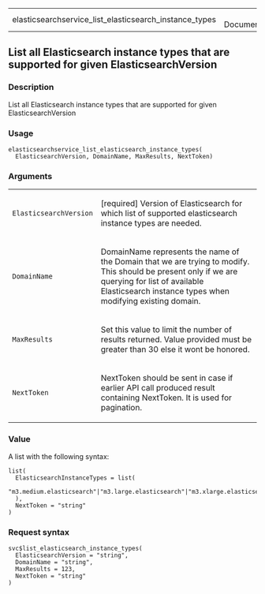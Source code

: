 <table style="width: 100%;">
<tbody>
<tr class="odd">
<td>elasticsearchservice_list_elasticsearch_instance_types</td>
<td style="text-align: right;">R Documentation</td>
</tr>
</tbody>
</table>

## List all Elasticsearch instance types that are supported for given ElasticsearchVersion

### Description

List all Elasticsearch instance types that are supported for given
ElasticsearchVersion

### Usage

    elasticsearchservice_list_elasticsearch_instance_types(
      ElasticsearchVersion, DomainName, MaxResults, NextToken)

### Arguments

<table>
<colgroup>
<col style="width: 35%" />
<col style="width: 65%" />
</colgroup>
<tbody>
<tr class="odd">
<td><code
id="elasticsearchservice_list_elasticsearch_instance_types_:_ElasticsearchVersion">ElasticsearchVersion</code></td>
<td><p>[required] Version of Elasticsearch for which list of supported
elasticsearch instance types are needed.</p></td>
</tr>
<tr class="even">
<td><code
id="elasticsearchservice_list_elasticsearch_instance_types_:_DomainName">DomainName</code></td>
<td><p>DomainName represents the name of the Domain that we are trying
to modify. This should be present only if we are querying for list of
available Elasticsearch instance types when modifying existing
domain.</p></td>
</tr>
<tr class="odd">
<td><code
id="elasticsearchservice_list_elasticsearch_instance_types_:_MaxResults">MaxResults</code></td>
<td><p>Set this value to limit the number of results returned. Value
provided must be greater than 30 else it wont be honored.</p></td>
</tr>
<tr class="even">
<td><code
id="elasticsearchservice_list_elasticsearch_instance_types_:_NextToken">NextToken</code></td>
<td><p>NextToken should be sent in case if earlier API call produced
result containing NextToken. It is used for pagination.</p></td>
</tr>
</tbody>
</table>

### Value

A list with the following syntax:

    list(
      ElasticsearchInstanceTypes = list(
        "m3.medium.elasticsearch"|"m3.large.elasticsearch"|"m3.xlarge.elasticsearch"|"m3.2xlarge.elasticsearch"|"m4.large.elasticsearch"|"m4.xlarge.elasticsearch"|"m4.2xlarge.elasticsearch"|"m4.4xlarge.elasticsearch"|"m4.10xlarge.elasticsearch"|"m5.large.elasticsearch"|"m5.xlarge.elasticsearch"|"m5.2xlarge.elasticsearch"|"m5.4xlarge.elasticsearch"|"m5.12xlarge.elasticsearch"|"r5.large.elasticsearch"|"r5.xlarge.elasticsearch"|"r5.2xlarge.elasticsearch"|"r5.4xlarge.elasticsearch"|"r5.12xlarge.elasticsearch"|"c5.large.elasticsearch"|"c5.xlarge.elasticsearch"|"c5.2xlarge.elasticsearch"|"c5.4xlarge.elasticsearch"|"c5.9xlarge.elasticsearch"|"c5.18xlarge.elasticsearch"|"ultrawarm1.medium.elasticsearch"|"ultrawarm1.large.elasticsearch"|"t2.micro.elasticsearch"|"t2.small.elasticsearch"|"t2.medium.elasticsearch"|"r3.large.elasticsearch"|"r3.xlarge.elasticsearch"|"r3.2xlarge.elasticsearch"|"r3.4xlarge.elasticsearch"|"r3.8xlarge.elasticsearch"|"i2.xlarge.elasticsearch"|"i2.2xlarge.elasticsearch"|"d2.xlarge.elasticsearch"|"d2.2xlarge.elasticsearch"|"d2.4xlarge.elasticsearch"|"d2.8xlarge.elasticsearch"|"c4.large.elasticsearch"|"c4.xlarge.elasticsearch"|"c4.2xlarge.elasticsearch"|"c4.4xlarge.elasticsearch"|"c4.8xlarge.elasticsearch"|"r4.large.elasticsearch"|"r4.xlarge.elasticsearch"|"r4.2xlarge.elasticsearch"|"r4.4xlarge.elasticsearch"|"r4.8xlarge.elasticsearch"|"r4.16xlarge.elasticsearch"|"i3.large.elasticsearch"|"i3.xlarge.elasticsearch"|"i3.2xlarge.elasticsearch"|"i3.4xlarge.elasticsearch"|"i3.8xlarge.elasticsearch"|"i3.16xlarge.elasticsearch"
      ),
      NextToken = "string"
    )

### Request syntax

    svc$list_elasticsearch_instance_types(
      ElasticsearchVersion = "string",
      DomainName = "string",
      MaxResults = 123,
      NextToken = "string"
    )
